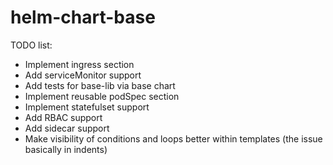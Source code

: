 # helm-chart-base

TODO list:
- Implement ingress section
- Add serviceMonitor support
- Add tests for base-lib via base chart
- Implement reusable podSpec section
- Implement statefulset support
- Add RBAC support
- Add sidecar support
- Make visibility of conditions and loops better within templates (the issue basically in indents)

